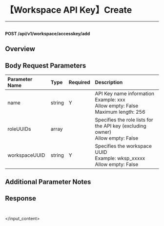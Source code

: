 # 【Workspace API Key】Create

---

<br />**POST /api/v1/workspace/accesskey/add**

## Overview




## Body Request Parameters

| Parameter Name        | Type     | Required   | Description              |
|:-------------------|:-------|:-----|:----------------|
| name | string | Y | API Key name information<br>Example: xxx <br>Allow empty: False <br>Maximum length: 256 <br> |
| roleUUIDs | array |  | Specifies the role lists for the API key (excluding owner)<br>Allow empty: False <br> |
| workspaceUUID | string | Y | Specifies the workspace UUID<br>Example: wksp_xxxxx <br>Allow empty: False <br> |

## Additional Parameter Notes







## Response
```shell
 
```




</input_content>